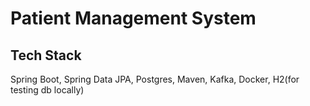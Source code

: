 # Patient Management System

## Tech Stack
Spring Boot, Spring Data JPA, Postgres, Maven, Kafka, Docker, H2(for testing db locally)

